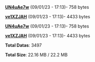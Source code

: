 [**UN4uAe7w**](/data/UN4uAe7w.txt) (09/01/23 - 17:13)- 758 bytes

[**ve1XZJAH**](/data/ve1XZJAH.txt) (09/01/23 - 17:13)- 4433 bytes

[**UN4uAe7w**](/data/UN4uAe7w.txt) (09/01/23 - 17:13)- 758 bytes

[**ve1XZJAH**](/data/ve1XZJAH.txt) (09/01/23 - 17:13)- 4433 bytes

**Total Datas**: 3497

**Total Size**: 22.16 MB / 22.2 MB